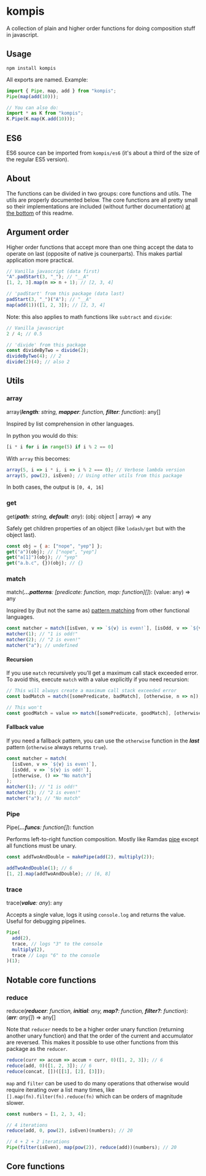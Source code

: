 # kompis

A collection of plain and higher order functions for doing composition stuff in javascript.

## Usage

```
npm install kompis
```

All exports are named. Example:

```js
import { Pipe, map, add } from "kompis";
Pipe(map(add(10)));

// You can also do:
import * as K from "kompis";
K.Pipe(K.map(K.add(10)));
```

## ES6

ES6 source can be imported from `kompis/es6` (it's about a third of the size of the regular ES5 version).

## About

The functions can be divided in two groups: core functions and utils. The utils are properly documented below. The core functions are all pretty small so their implementations are included (without further documentation) [at the bottom](#core) of this readme.

## Argument order

Higher order functions that accept more than one thing accept the data to operate on last (opposite of native js counerparts). This makes partial application more practical.

```js
// Vanilla javascript (data first)
"A".padStart(3, "_"); // "__A"
[1, 2, 3].map(n => n + 1); // [2, 3, 4]

// 'padStart' from this package (data last)
padStart(3, "_")("A"); // "__A"
map(add(1))([1, 2, 3]); // [2, 3, 4]
```

Note: this also applies to math functions like `subtract` and `divide`:

```js
// Vanilla javascript
2 / 4; // 0.5

// 'divide' from this package
const divideByTwo = divide(2);
divideByTwo(4); // 2
divide(2)(4); // also 2
```

## Utils

### array

array(_**length**: string, **mapper**: function, **filter**: function_): any[]

Inspired by list comprehension in other languages.

In python you would do this:

```python
[i * i for i in range(5) if i % 2 == 0]
```

With `array` this becomes:

```js
array(5, i => i * i, i => i % 2 === 0); // Verbose lambda version
array(5, pow(2), isEven); // Using other utils from this package
```

In both cases, the output is `[0, 4, 16]`

### get

get(_**path**: string, **default**: any_): (obj: object | array) => any

Safely get children properties of an object (like `lodash/get` but with the object last).

```js
const obj = { a: ["nope", "yep"] };
get("a")(obj); // ["nope", "yep"]
get("a[1]")(obj); // "yep"
get("a.b.c", {})(obj); // {}
```

### match

match(_**...patterns**: [predicate: function, map: function][]_): (value: any) => any

Inspired by (but not the same as) [pattern matching](https://stackoverflow.com/questions/2502354/what-is-pattern-matching-in-functional-languages) from other functional languages.

```js
const matcher = match([isEven, v => `${v} is even!`], [isOdd, v => `${v} is odd!`]);
matcher(1); // "1 is odd!"
matcher(2); // "2 is even!"
matcher("a"); // undefined
```

#### Recursion

If you use `match` recursively you'll get a maximum call stack exceeded error. To avoid this, execute `match` with a value explicitly if you need recursion:

```js
// This will always create a maximum call stack exceeded error
const badMatch = match([somePredicate, badMatch], [otherwise, n => n]);

// This won't
const goodMatch = value => match([somePredicate, goodMatch], [otherwise, n => n])(value);
```

#### Fallback value

If you need a fallback pattern, you can use the `otherwise` function in the _**last**_ pattern (`otherwise` always returns `true`).

```js
const matcher = match(
  [isEven, v => `${v} is even!`],
  [isOdd, v => `${v} is odd!`],
  [otherwise, () => "No match"]
);
matcher(1); // "1 is odd!"
matcher(2); // "2 is even!"
matcher("a"); // "No match"
```

### Pipe

Pipe(_**...funcs**: function[]_): function

Performs left-to-right function composition. Mostly like Ramdas [pipe](https://ramdajs.com/docs/#pipe) except all functions must be unary.

```js
const addTwoAndDouble = makePipe(add(2), multiply(2));

addTwoAndDouble(1); // 6
[1, 2].map(addTwoAndDouble); // [6, 8]
```

### trace

trace(_**value**: any_): any

Accepts a single value, logs it using `console.log` and returns the value. Useful for debugging pipelines.

```js
Pipe(
  add(2),
  trace, // logs "3" to the console
  multiply(2),
  trace // Logs "6" to the console
)(1);
```

## Notable core functions

### reduce

reduce(_**reducer**: function, **initial**: any, **map?**: function, **filter?**: function_): (_**arr**: any[]_) => any[]

Note that `reducer` needs to be a higher order unary function (returning another unary function) and that the order of the current and accumulator are reversed. This makes it possible to use other functions from this package as the `reducer`.

```js
reduce(curr => accum => accum + curr, 0)([1, 2, 3]); // 6
reduce(add, 0)([1, 2, 3]); // 6
reduce(concat, [])([[1], [2], [3]]);
```

`map` and `filter` can be used to do many operations that otherwise would require iterating over a list many times, like `[].map(fn).filter(fn).reduce(fn)` which can be orders of magnitude slower.

```js
const numbers = [1, 2, 3, 4];

// 4 iterations
reduce(add, 0, pow(2), isEven)(numbers); // 20

// 4 + 2 + 2 iterations
Pipe(filter(isEven), map(pow(2)), reduce(add))(numbers); // 20
```

## <a id='core'></a> Core functions
